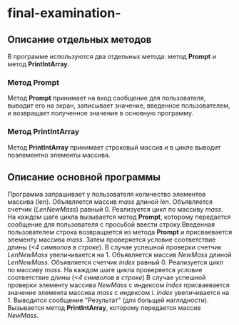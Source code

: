 # final-examination-
## Описание отдельных методов
В программе используются два отдельных метода:
метод **Prompt** и метод **PrintIntArray**.
### Метод Prompt
Метод **Prompt** принимает на вход сообщение для пользователя, выводит его на экран, записывает значение, введенное пользователем, и возвращает полученное значение в основную программу.
### Метод PrintIntArray
Метод **PrintIntArray** принимает строковый массив и в цикле выводит поэлементно элементы массива.
## Описание основной программы
Программа запрашивает у пользователя количество элементов массива (len).
Объявляется массив *mass* длиной *len*.
Объявляется счетчик (*LenNewMass*) равный 0.
Реализуется цикл по массиву *mass*. На каждом шаге цикла вызывается метод **Prompt**, которому передается сообщение для пользователя с просьбой ввести строку.Введенная пользователем строка
возвращается из метода **Prompt** и присваевается элементу массива *mass*. Затем проверяется условие соответствие длины (*<4 символов в строке*). В случае успешной проверки счетчик *LenNewMass*
увеличивается на 1.
Объявляется массив *NewMass* длиной *LenNewMass*.
Объявляется счетчик *index* равный 0.
Реализуется цикл по массиву *mass*. На каждом шаге цикла проверяется условие соответствие длины (*<4 символов в строке*) В случае успешной проверки элементу массива *NewMass* с индексом *index* 
присваевается значение элемента массива *mass* с индексом *i*. *index* увеличивается на 1.
Выводится сообщение "Результат" (для больщей наглядности).
Вызывается метод **PrintIntArray**, которому передается массив *NewMass*.
